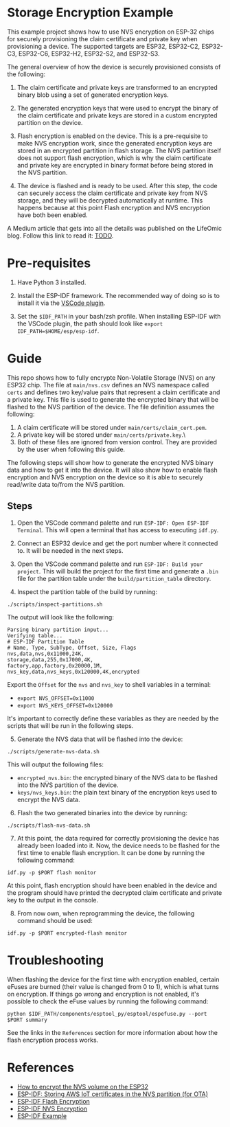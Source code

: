 # Storage Encryption Example

This example project shows how to use NVS encryption on ESP-32 chips for
securely provisioning the claim certificate and private key when provisioning
a device. The supported targets are ESP32, ESP32-C2, ESP32-C3, ESP32-C6,
ESP32-H2, ESP32-S2, and ESP32-S3.

The general overview of how the device is securely provisioned consists of the
following:

1. The claim certificate and private keys are transformed to an encrypted binary
blob using a set of generated encryption keys.

2. The generated encryption keys that were used to encrypt the binary of the
claim certificate and private keys are stored in a custom encrypted partition
on the device.

3. Flash encryption is enabled on the device. This is a pre-requisite to make
NVS encryption work, since the generated encryption keys are stored in an
encrypted partition in flash storage. The NVS partition itself does not support
flash encryption, which is why the claim certificate and private key are
encrypted in binary format before being stored in the NVS partition.

4. The device is flashed and is ready to be used. After this step, the code
can securely access the claim certificate and private key from NVS storage, and
they will be decrypted automatically at runtime. This happens because at this
point Flash encryption and NVS encryption have both been enabled.

A Medium article that gets into all the details was published on the LifeOmic
blog. Follow this link to read it: [TODO](https://medium.com/lifeomic).

# Pre-requisites

1. Have Python 3 installed.

2. Install the ESP-IDF framework. The recommended way of doing so is to install
it via the [VSCode plugin](https://github.com/espressif/vscode-esp-idf-extension/blob/master/docs/tutorial/install.md).

3. Set the `$IDF_PATH` in your bash/zsh profile. When installing ESP-IDF with
the VSCode plugin, the path should look like
`export IDF_PATH=$HOME/esp/esp-idf`.

# Guide

This repo shows how to fully encrypte Non-Volatile Storage (NVS) on any ESP32
chip. The file at `main/nvs.csv` defines an NVS namespace called `certs` and defines two key/value pairs that represent a claim certificate and a
private key. This file is used to generate the encrypted binary that will be
flashed to the NVS partition of the device. The file definition assumes the
following:
1. A claim certificate will be stored under `main/certs/claim_cert.pem`.
2. A private key will be stored under `main/certs/private.key`.\
3. Both of these files are ignored from version control. They are provided
by the user when following this guide.

The following steps will show how to generate the encrypted NVS binary data and how to get it into the device. It will also show how to enable flash encryption and NVS encryption on the device so it is able to securely read/write data
to/from the NVS partition.

## Steps

1. Open the VSCode command palette and run `ESP-IDF: Open ESP-IDF Terminal`.
This will open a terminal that has access to executing `idf.py`.

2. Connect an ESP32 device and get the port number where it connected to. It
will be needed in the next steps.

3. Open the VSCode command palette and run `ESP-IDF: Build your project`. This
will build the project for the first time and generate a `.bin` file for the
partition table under the `build/partition_table` directory.

4. Inspect the partition table of the build by running:

`./scripts/inspect-partitions.sh`

The output will look like the following:

```
Parsing binary partition input...
Verifying table...
# ESP-IDF Partition Table
# Name, Type, SubType, Offset, Size, Flags
nvs,data,nvs,0x11000,24K,
storage,data,255,0x17000,4K,
factory,app,factory,0x20000,1M,
nvs_key,data,nvs_keys,0x120000,4K,encrypted
```

Export the `Offset` for the `nvs` and `nvs_key` to shell variables in a
terminal:
- `export NVS_OFFSET=0x11000`
- `export NVS_KEYS_OFFSET=0x120000`

It's important to correctly define these variables as they are needed by
the scripts that will be run in the following steps.

5. Generate the NVS data that will be flashed into the device:

`./scripts/generate-nvs-data.sh`

This will output the following files:
- `encrypted_nvs.bin`: the encrypted binary of the NVS data to be flashed into the NVS partition of the device.
- `keys/nvs_keys.bin`: the plain text binary of the encryption keys used to
encrypt the NVS data.

6. Flash the two generated binaries into the device by running:

`./scripts/flash-nvs-data.sh`

7. At this point, the data required for correctly provisioning the device has
already been loaded into it. Now, the device needs to be flashed for the first
time to enable flash encryption. It can be done by running the following
command:

`idf.py -p $PORT flash monitor`

At this point, flash encryption should have been enabled in the device and the
program should have printed the decrypted claim certificate and private key to
the output in the console.

8. From now own, when reprogramming the device, the following command should be
used:

`idf.py -p $PORT encrypted-flash monitor`

# Troubleshooting

When flashing the device for the first time with encryption enabled, certain
eFuses are burned (their value is changed from 0 to 1), which is what turns on
encryption. If things go wrong and encryption is not enabled, it's possible to
check the eFuse values by running the following command:

`python $IDF_PATH/components/esptool_py/esptool/espefuse.py --port $PORT summary`

See the links in the `References` section for more information about how the
flash encryption process works.

# References
- [How to encrypt the NVS volume on the ESP32](https://dev.to/kkentzo/how-to-encrypt-the-nvs-volume-on-the-esp32-4n9k)
- [ESP-IDF: Storing AWS IoT certificates in the NVS partition (for OTA)](https://savjee.be/blog/esp-idf-store-aws-iot-certificates-in-nvs-partition/)
- [ESP-IDF Flash Encryption](https://docs.espressif.com/projects/esp-idf/en/latest/esp32/security/flash-encryption.html#flash-encryption)
- [ESP-IDF NVS Encryption](https://docs.espressif.com/projects/esp-idf/en/latest/esp32/api-reference/storage/nvs_flash.html#nvs-encryption)
- [ESP-IDF Example](https://github.com/espressif/esp-idf/tree/efe919275e8f4516ffd5f99f9a59e9d3efbae281/examples/security/flash_encryption)
